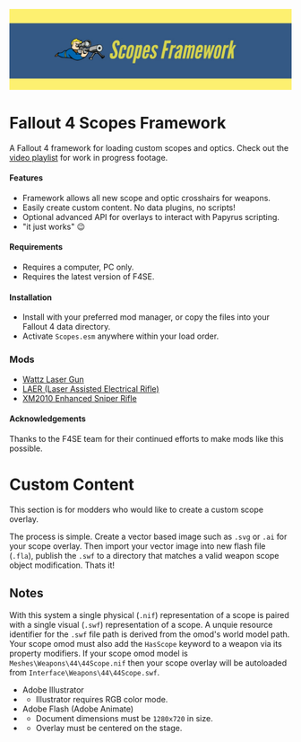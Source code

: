 
![Fallout 4 Scopes Framework](Documents/Nexus.jpg)
# Fallout 4 Scopes Framework
A Fallout 4 framework for loading custom scopes and optics.
Check out the [video playlist](https://www.youtube.com/playlist?list=PLdEgiq4kaju3CYBlhULuza2JnbikUS18Q) for work in progress footage.

#### Features
* Framework allows all new scope and optic crosshairs for weapons. 
* Easily create custom content. No data plugins, no scripts!
* Optional advanced API for overlays to interact with Papyrus scripting.
* "it just works" 😉

#### Requirements
* Requires a computer, PC only.
* Requires the latest version of F4SE.

#### Installation
* Install with your preferred mod manager, or copy the files into your Fallout 4 data directory.
* Activate `Scopes.esm` anywhere within your load order.

### Mods
* [Wattz Laser Gun](https://www.nexusmods.com/fallout4/mods/26386)
* [LAER (Laser Assisted Electrical Rifle)](https://www.nexusmods.com/fallout4/mods/30868)
* [XM2010 Enhanced Sniper Rifle](https://www.nexusmods.com/fallout4/mods/36750)

#### Acknowledgements
Thanks to the F4SE team for their continued efforts to make mods like this possible.

# Custom Content
This section is for modders who would like to create a custom scope overlay.

The process is simple.
Create a vector based image such as `.svg` or `.ai` for your scope overlay.
Then import your vector image into new flash file (`.fla`), publish the `.swf` to a directory that matches a valid weapon scope object modification. Thats it!


## Notes
With this system a single physical (`.nif`) representation of a scope is paired with a single visual (`.swf`) representation of a scope. A unquie resource identifier for the `.swf` file path is derived from the omod's world model path.
Your scope omod must also add the `HasScope` keyword to a weapon via its property modifiers.
If your scope omod model is `Meshes\Weapons\44\44Scope.nif` then your scope overlay will be autoloaded from `Interface\Weapons\44\44Scope.swf`. 

* Adobe Illustrator
* * Illustrator requires RGB color mode.
* Adobe Flash (Adobe Animate)
* * Document dimensions must be `1280x720` in size.
* * Overlay must be centered on the stage.
